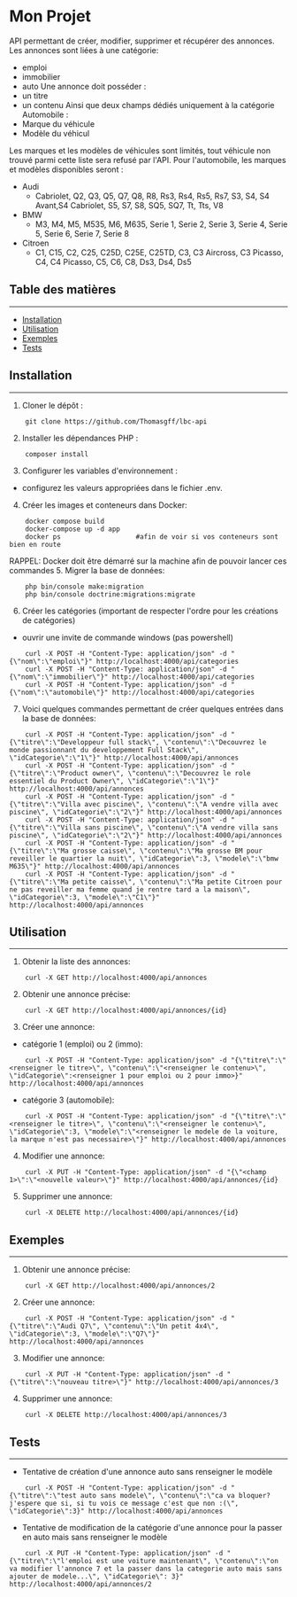 Mon Projet
===
API permettant de créer, modifier, supprimer et récupérer des annonces.
Les annonces sont liées à une catégorie:
* emploi
* immobilier
* auto
Une annonce doit posséder :
* un titre
* un contenu
Ainsi que deux champs dédiés uniquement à la catégorie Automobile :
* Marque du véhicule
* Modèle du véhicul

Les marques et les modèles de véhicules sont limités, tout véhicule non trouvé parmi cette liste sera refusé par l'API. 
Pour l'automobile, les marques et modèles disponibles seront :
* Audi
    - Cabriolet, Q2, Q3, Q5, Q7, Q8, R8, Rs3, Rs4, Rs5, Rs7, S3, S4, S4 Avant,S4 Cabriolet, S5, S7, S8, SQ5, SQ7, Tt, Tts, V8
* BMW
    - M3, M4, M5, M535, M6, M635, Serie 1, Serie 2, Serie 3, Serie 4, Serie 5, Serie 6, Serie 7, Serie 8
* Citroen
    - C1, C15, C2, C25, C25D, C25E, C25TD, C3, C3 Aircross, C3 Picasso, C4, C4 Picasso, C5, C6, C8, Ds3, Ds4, Ds5

## Table des matières
----------------------------------------------------------------

- [Installation](#installation)
- [Utilisation](#utilisation)
- [Exemples](#exemples)
- [Tests](#tests)


## Installation
----------------------------------------------------------------
1. Cloner le dépôt : 
```
    git clone https://github.com/Thomasgff/lbc-api
```
2. Installer les dépendances PHP : 
```
    composer install
```
3. Configurer les variables d'environnement : 
* configurez les valeurs appropriées dans le fichier .env.
4. Créer les images et conteneurs dans Docker:
```
    docker compose build
    docker-compose up -d app
    docker ps                   #afin de voir si vos conteneurs sont bien en route
```
RAPPEL: Docker doit être démarré sur la machine afin de pouvoir lancer ces commandes
5. Migrer la base de données:
```
    php bin/console make:migration
    php bin/console doctrine:migrations:migrate
```
6. Créer les catégories (important de respecter l'ordre pour les créations de catégories)
* ouvrir une invite de commande windows (pas powershell)
```
    curl -X POST -H "Content-Type: application/json" -d "{\"nom\":\"emploi\"}" http://localhost:4000/api/categories
    curl -X POST -H "Content-Type: application/json" -d "{\"nom\":\"immobilier\"}" http://localhost:4000/api/categories
    curl -X POST -H "Content-Type: application/json" -d "{\"nom\":\"automobile\"}" http://localhost:4000/api/categories
```
7. Voici quelques commandes permettant de créer quelques entrées dans la base de données:
```
    curl -X POST -H "Content-Type: application/json" -d "{\"titre\":\"Developpeur full stack\", \"contenu\":\"Decouvrez le monde passionnant du developpement Full Stack\", \"idCategorie\":\"1\"}" http://localhost:4000/api/annonces
    curl -X POST -H "Content-Type: application/json" -d "{\"titre\":\"Product owner\", \"contenu\":\"Decouvrez le role essentiel du Product Owner\", \"idCategorie\":\"1\"}" http://localhost:4000/api/annonces
    curl -X POST -H "Content-Type: application/json" -d "{\"titre\":\"Villa avec piscine\", \"contenu\":\"A vendre villa avec piscine\", \"idCategorie\":\"2\"}" http://localhost:4000/api/annonces
    curl -X POST -H "Content-Type: application/json" -d "{\"titre\":\"Villa sans piscine\", \"contenu\":\"A vendre villa sans piscine\", \"idCategorie\":\"2\"}" http://localhost:4000/api/annonces
    curl -X POST -H "Content-Type: application/json" -d "{\"titre\":\"Ma grosse caisse\", \"contenu\":\"Ma grosse BM pour reveiller le quartier la nuit\", \"idCategorie\":3, \"modele\":\"bmw M635\"}" http://localhost:4000/api/annonces
    curl -X POST -H "Content-Type: application/json" -d "{\"titre\":\"Ma petite caisse\", \"contenu\":\"Ma petite Citroen pour ne pas reveiller ma femme quand je rentre tard a la maison\", \"idCategorie\":3, \"modele\":\"C1\"}" http://localhost:4000/api/annonces
```
## Utilisation
----------------------------------------------------------------
1. Obtenir la liste des annonces:
```
    curl -X GET http://localhost:4000/api/annonces
```
2. Obtenir une annonce précise:
```
    curl -X GET http://localhost:4000/api/annonces/{id}
```
3. Créer une annonce:
* catégorie 1 (emploi) ou 2 (immo):
```
    curl -X POST -H "Content-Type: application/json" -d "{\"titre\":\"<renseigner le titre>\", \"contenu\":\"<renseigner le contenu>\", \"idCategorie\":<renseigner 1 pour emploi ou 2 pour immo>}" http://localhost:4000/api/annonces
```
* catégorie 3 (automobile):
```
    curl -X POST -H "Content-Type: application/json" -d "{\"titre\":\"<renseigner le titre>\", \"contenu\":\"<renseigner le contenu>\", \"idCategorie\":3, \"modele\":\"<renseigner le modele de la voiture, la marque n'est pas necessaire>\"}" http://localhost:4000/api/annonces
```
4. Modifier une annonce:
```
    curl -X PUT -H "Content-Type: application/json" -d "{\"<champ 1>\":\"<nouvelle valeur>\"}" http://localhost:4000/api/annonces/{id}
```
5. Supprimer une annonce:
```
    curl -X DELETE http://localhost:4000/api/annonces/{id}
```

## Exemples
----------------------------------------------------------------
1. Obtenir une annonce précise:
```
    curl -X GET http://localhost:4000/api/annonces/2
```
2. Créer une annonce:
```
    curl -X POST -H "Content-Type: application/json" -d "{\"titre\":\"Audi Q7\", \"contenu\":\"Un petit 4x4\", \"idCategorie\":3, \"modele\":\"Q7\"}" http://localhost:4000/api/annonces
```
3. Modifier une annonce:
```
    curl -X PUT -H "Content-Type: application/json" -d "{\"titre\":\"nouveau titre>\"}" http://localhost:4000/api/annonces/3
```
4. Supprimer une annonce:
```
    curl -X DELETE http://localhost:4000/api/annonces/3
```

## Tests
----------------------------------------------------------------
* Tentative de création d'une annonce auto sans renseigner le modèle
```
    curl -X POST -H "Content-Type: application/json" -d "{\"titre\":\"test auto sans modele\", \"contenu\":\"ca va bloquer? j'espere que si, si tu vois ce message c'est que non :(\", \"idCategorie\":3}" http://localhost:4000/api/annonces
```
* Tentative de modification de la catégorie d'une annonce pour la passer en auto mais sans renseigner le modèle
```
    curl -X PUT -H "Content-Type: application/json" -d "{\"titre\":\"l'emploi est une voiture maintenant\", \"contenu\":\"on va modifier l'annonce 7 et la passer dans la categorie auto mais sans ajouter de modele...\", \"idCategorie\": 3}" http://localhost:4000/api/annonces/2
```